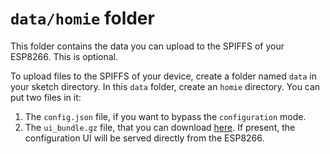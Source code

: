 `data/homie` folder
===================

This folder contains the data you can upload to the SPIFFS of your ESP8266.
This is optional.

To upload files to the SPIFFS of your device, create a folder named `data` in your sketch directory. In this `data` folder, create an `homie` directory. You can put two files in it:

1. The `config.json` file, if you want to bypass the `configuration` mode.
2. The `ui_bundle.gz` file, that you can download [here](http://setup.homie-esp8266.marvinroger.fr/ui_bundle.gz). If present, the configuration UI will be served directly from the ESP8266.
